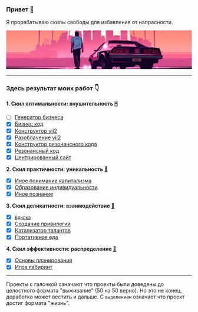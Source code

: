 ### Привет 👋

Я прорабатываю скилы свободы для избавления от напрасности.

![](./pictures/4.jpg)

<hr>

### Здесь результат моих работ 👇

<b>1. Скил оптимальности: внушительность <a target="_blank" href="https://www.youtube.com/watch?v=eeYEv53uJ34">🃏</a></b>
   - [ ] <a href="https://github.com/botogame/botogame/blob/main/freedom/impressiveness/business_code_constructor/README.md">Генератор бизнеса</a>
   - [X] <a href="https://github.com/botogame/botogame/blob/main/freedom/impressiveness/business_code/README.md">Бизнес код</a>
   - [X] <a href="https://github.com/botogame/botogame/blob/main/freedom/impressiveness/yii2_constructor/README.md">Конструктор yii2</a>
   - [X] <a href="https://github.com/botogame/botogame/blob/main/freedom/impressiveness/expose_yii2/README.md">Разоблачение yii2</a>
   - [X] <a href="https://github.com/botogame/botogame/blob/main/freedom/impressiveness/resonance_code_constructor/README.md">Конструктор резонансного кода</a>
   - [X] <a href="https://github.com/botogame/botogame/blob/main/freedom/impressiveness/resonant_code/README.md">Резонансный код</a>
   - [X] <a href="https://github.com/botogame/botogame/blob/main/freedom/impressiveness/centered_site/README.md">Центрированный сайт</a>

<b>2. Скил практичности: уникальность <a target="_blank" href="https://www.youtube.com/watch?v=QfdEGwmTwKo">👛</a></b>
   - [X] <a href="https://github.com/botogame/botogame/blob/main/freedom/uniqueness/different_understanding_capitalism/README.md">Иное понимание капитализма</a>
   - [X] <a href="https://github.com/botogame/botogame/blob/main/freedom/uniqueness/education_individuality/README.md">Образование индивидуальности</a>
   - [X] <a href="https://github.com/botogame/botogame/blob/main/freedom/uniqueness/other_knowledge/README.md">Иное познание</a>
   
<b>3. Скил деликатности: взаимодействие <a target="_blank" href="https://www.youtube.com/watch?v=xfT645b6l0s">🔪</a></b>
   - [X] <a target="_blank" href="https://github.com/botogame/botogame/blob/main/freedom/interaction/vigil/README.md">`Бдилка`</a>
   - [X] <a href="https://github.com/botogame/botogame/blob/main/freedom/interaction/creating_privileges/README.md">Создание привилегий</a>
   - [X] <a href="https://github.com/botogame/botogame/blob/main/freedom/interaction/talent_catalyst/README.md">Катализатор талантов</a>
   - [X] <a href="https://github.com/botogame/botogame/blob/main/freedom/interaction/portable_food/README.md">Портативная еда</a>

<b>4. Скил эффективности: распределение <a target="_blank" href="https://www.youtube.com/watch?v=y_Tfj7MyRts">🎒</a></b>

   - [X] <a href="https://github.com/botogame/botogame/blob/main/freedom/distribution/planning_basics/README.md">Основы планирования</a>
   - [X] <a href="https://github.com/botogame/botogame/blob/main/freedom/distribution/maze_game/README.md">Игра лабиринт</a>

<hr>

Проекты с галочкой означают что проекты были доведены до целостного формата "выживание" (50 на 50 верно). Но это не конец, доработка может вестить и дальше. С `выделением` означает что проект достиг формата "жизнь".
